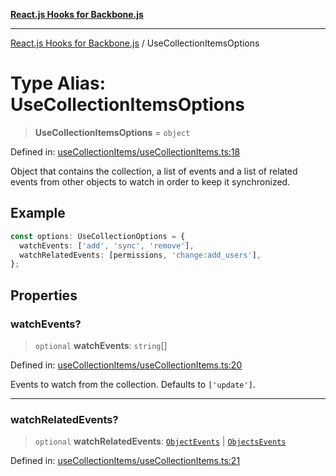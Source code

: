 [**React.js Hooks for Backbone.js**](../README.md)

***

[React.js Hooks for Backbone.js](../README.md) / UseCollectionItemsOptions

# Type Alias: UseCollectionItemsOptions

> **UseCollectionItemsOptions** = `object`

Defined in: [useCollectionItems/useCollectionItems.ts:18](https://github.com/VitorLuizC/react-hooks-for-backbone/blob/c933913f34e3d71aa5132aba125ed14cc1ec398d/src/useCollectionItems/useCollectionItems.ts#L18)

Object that contains the collection, a list of events and a list of related
events from other objects to watch in order to keep it synchronized.

## Example

```ts
const options: UseCollectionOptions = {
  watchEvents: ['add', 'sync', 'remove'],
  watchRelatedEvents: [permissions, 'change:add_users'],
};
```

## Properties

### watchEvents?

> `optional` **watchEvents**: `string`[]

Defined in: [useCollectionItems/useCollectionItems.ts:20](https://github.com/VitorLuizC/react-hooks-for-backbone/blob/c933913f34e3d71aa5132aba125ed14cc1ec398d/src/useCollectionItems/useCollectionItems.ts#L20)

Events to watch from the collection. Defaults to `['update']`.

***

### watchRelatedEvents?

> `optional` **watchRelatedEvents**: [`ObjectEvents`](ObjectEvents.md) \| [`ObjectsEvents`](ObjectsEvents.md)

Defined in: [useCollectionItems/useCollectionItems.ts:21](https://github.com/VitorLuizC/react-hooks-for-backbone/blob/c933913f34e3d71aa5132aba125ed14cc1ec398d/src/useCollectionItems/useCollectionItems.ts#L21)
